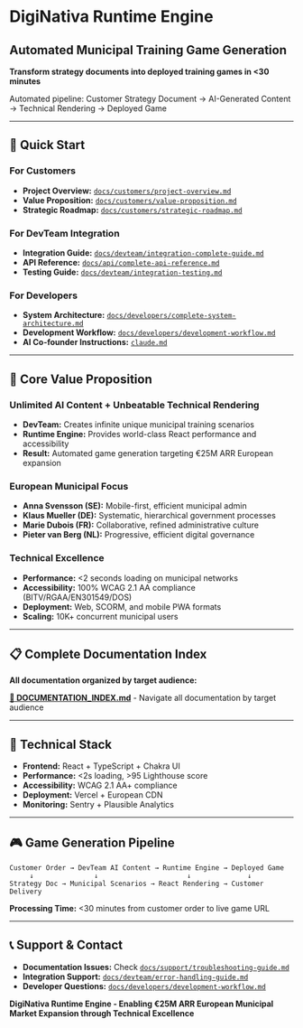 # DigiNativa Runtime Engine
## Automated Municipal Training Game Generation

**Transform strategy documents into deployed training games in <30 minutes**

Automated pipeline: Customer Strategy Document → AI-Generated Content → Technical Rendering → Deployed Game

---

## 🎯 Quick Start

### For Customers
- **Project Overview:** [`docs/customers/project-overview.md`](docs/customers/project-overview.md)
- **Value Proposition:** [`docs/customers/value-proposition.md`](docs/customers/value-proposition.md)
- **Strategic Roadmap:** [`docs/customers/strategic-roadmap.md`](docs/customers/strategic-roadmap.md)

### For DevTeam Integration
- **Integration Guide:** [`docs/devteam/integration-complete-guide.md`](docs/devteam/integration-complete-guide.md)
- **API Reference:** [`docs/api/complete-api-reference.md`](docs/api/complete-api-reference.md)
- **Testing Guide:** [`docs/devteam/integration-testing.md`](docs/devteam/integration-testing.md)

### For Developers
- **System Architecture:** [`docs/developers/complete-system-architecture.md`](docs/developers/complete-system-architecture.md)
- **Development Workflow:** [`docs/developers/development-workflow.md`](docs/developers/development-workflow.md)
- **AI Co-founder Instructions:** [`claude.md`](claude.md)

---

## 🚀 Core Value Proposition

### **Unlimited AI Content + Unbeatable Technical Rendering**
- **DevTeam:** Creates infinite unique municipal training scenarios
- **Runtime Engine:** Provides world-class React performance and accessibility
- **Result:** Automated game generation targeting €25M ARR European expansion

### **European Municipal Focus**
- **Anna Svensson (SE):** Mobile-first, efficient municipal admin
- **Klaus Mueller (DE):** Systematic, hierarchical government processes  
- **Marie Dubois (FR):** Collaborative, refined administrative culture
- **Pieter van Berg (NL):** Progressive, efficient digital governance

### **Technical Excellence**
- **Performance:** <2 seconds loading on municipal networks
- **Accessibility:** 100% WCAG 2.1 AA compliance (BITV/RGAA/EN301549/DOS)
- **Deployment:** Web, SCORM, and mobile PWA formats
- **Scaling:** 10K+ concurrent municipal users

---

## 📋 Complete Documentation Index

**All documentation organized by target audience:**

[**📖 DOCUMENTATION_INDEX.md**](DOCUMENTATION_INDEX.md) - Navigate all documentation by target audience

---

## 🔧 Technical Stack

- **Frontend:** React + TypeScript + Chakra UI
- **Performance:** <2s loading, >95 Lighthouse score
- **Accessibility:** WCAG 2.1 AA+ compliance
- **Deployment:** Vercel + European CDN
- **Monitoring:** Sentry + Plausible Analytics

---

## 🎮 Game Generation Pipeline

```
Customer Order → DevTeam AI Content → Runtime Engine → Deployed Game
     ↓               ↓                      ↓              ↓
Strategy Doc → Municipal Scenarios → React Rendering → Customer Delivery
```

**Processing Time:** <30 minutes from customer order to live game URL

---

## 📞 Support & Contact

- **Documentation Issues:** Check [`docs/support/troubleshooting-guide.md`](docs/support/troubleshooting-guide.md)
- **Integration Support:** [`docs/devteam/error-handling-guide.md`](docs/devteam/error-handling-guide.md)  
- **Developer Questions:** [`docs/developers/development-workflow.md`](docs/developers/development-workflow.md)

**DigiNativa Runtime Engine - Enabling €25M ARR European Municipal Market Expansion through Technical Excellence**